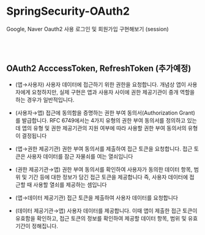 # SpringSecurity-OAuth2

Google, Naver Oauth2 사용 로그인 및 회원가입 구현해보기 (session)

<br><br>

## OAuth2 AcccessToken, RefreshToken (추가예정)

- (앱→사용자) 사용자 데이터에 접근하기 위한 권한을 요청합니다. 개념상 앱이 사용자에게 요청하지만, 실제 구현은 앱과 사용자 사이에 권한 제공기관이 중개 역할을 하는 경우가 일반적입니다.

- (사용자→앱) 접근에 동의함을 증명하는 권한 부여 동의서(Authorization Grant)를 발급합니다. RFC 6749에서는 4가지 유형의 권한 부여 동의서를 정의하고 있는데 앱의 유형 및 권한 제공기관의 지원 여부에 따라 사용할 권한 부여 동의서의 유형이 결정됩니다

- (앱→권한 제공기관) 권한 부여 동의서를 제출하여 접근 토큰을 요청합니다. 접근 토큰은 사용자 데이터를 잠근 자물쇠를 여는 열쇠입니다

- (권한 제공기관→앱) 권한 부여 동의서를 확인하여 사용자가 동의한 데이터 항목, 범위 및 기간 등에 대한 정보가 담긴 접근 토큰을 제공합니다
즉, 사용자 데이터에 접근할 때 사용할 열쇠를 제공하는 셈입니다

- (앱→데이터 제공기관) 접근 토큰을 제출하여 사용자 데이터를 요청합니다

- (데이터 제공기관→앱) 사용자 데이터를 제공합니다. 이때 앱이 제출한 접근 토큰이 유효함을 확인하고, 접근 토큰의 정보를 확인하여 제공할 데이터 항목, 범위 및 유효기간이 정해집니다.

